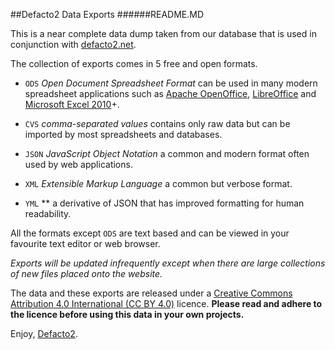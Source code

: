 ##Defacto2 Data Exports
######README.MD

This is a near complete data dump taken from our database that is used in conjunction with [defacto2.net](https://www.defacto2.net).

The collection of exports comes in 5 free and open formats.
* `ODS` *Open Document Spreadsheet Format* can be used in many modern spreadsheet applications such as [Apache OpenOffice](https://www.openoffice.org/), [LibreOffice](https://www.libreoffice.org/) and [Microsoft Excel 2010](https://support.office.com/en-us/article/Use-Excel-to-open-or-save-a-worksheet-in-the-OpenDocument-Spreadsheet-ods-format-c7114baa-f08a-49eb-aefd-f5d61ed347cd)+.
* `CVS` *comma-separated values* contains only raw data but can be imported by most spreadsheets and databases. 

* `JSON` *JavaScript Object Notation* a common and modern format often used by web applications.
* `XML` *Extensible Markup Language* a common but verbose format.
* `YML` ** a derivative of JSON that has improved formatting for human readability.

All the formats except `ODS` are text based and can be viewed in your favourite text editor or web browser.

*Exports will be updated infrequently except when there are large collections of new files placed onto the website.*

The data and these exports are released under a [Creative Commons Attribution 4.0 International (CC BY 4.0)](http://creativecommons.org/licenses/by/4.0/) licence. **Please read and adhere to the licence before using this data in your own projects.**

Enjoy, [Defacto2](https://www.defacto2.net).